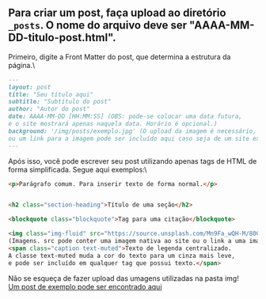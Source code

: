 

## Para criar um post, faça upload ao diretório `_posts`. O nome do arquivo deve ser "AAAA-MM-DD-titulo-post.html".

Primeiro, digite a Front Matter do post, que determina a estrutura da página.\

```markdown
---
layout: post
title: "Seu título aqui"
subtitle: "Subtítulo do post"
author: "Autor do post"
date: AAAA-MM-DD [HH:MM:SS] (OBS: pode-se colocar uma data futura,
e o site mostrará apenas naquela data. Horário é opcional.)
background: '/img/posts/exemplo.jpg' (O upload da imagem é necessário,
ou um link para a imagem pode ser incluído aqui caso seja de um site externo)
---
```

Após isso, você pode escrever seu post utilizando apenas tags de HTML de forma simplificada. Segue aqui exemplos:\


```html
<p>Parágrafo comum. Para inserir texto de forma normal.</p>


<h2 class="section-heading">Título de uma seção</h2>

<blockquote class="blockquote">Tag para uma citação</blockquote>

<img class="img-fluid" src="https://source.unsplash.com/Mn9Fa_wQH-M/800x450" alt="Erro">
(Imagens. src pode conter uma imagem nativa ao site ou o link a uma imagem externa)
<span class="caption text-muted">Texto de legenda centralizado.
A classe text-muted muda a cor do texto para um cinza mais leve,
e pode ser incluído em qualquer tag que possui texto.</span>
```

Não se esqueça de fazer upload das umagens utilizadas na pasta img!\
[Um post de exemplo pode ser encontrado aqui](https://leppyt.github.io/Cursos_3D_Jekyll/2025/04/09/cursos-d3-saber.html)

